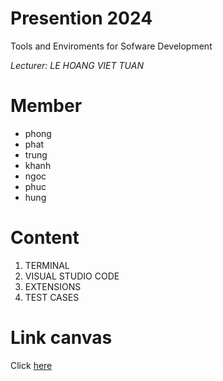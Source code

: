 # Presention 2024
Tools and Enviroments for Sofware Development

*Lecturer: LE HOANG VIET TUAN*

# Member
 - phong
 - phat
 - trung
 - khanh
 - ngoc
 - phuc
 - hung
  
# Content
1. TERMINAL
2. VISUAL STUDIO CODE
3. EXTENSIONS
4. TEST CASES
   
# Link canvas
Click [here](https://www.canva.com/design/DAF_8zLDND0/O9vntJZgiRN9XMVFJK1BEA/edit)
